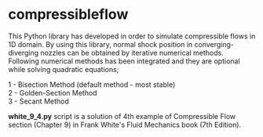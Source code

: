 # compressibleflow
This  Python library has developed in order to simulate compressible flows in 1D domain. By using this library, normal shock position in converging-diverging nozzles can be obtained by iterative numerical methods. Following numerical methods has been integrated and they are optional while solving quadratic equations;

1 - Bisection Method (default method - most stable) <br />
2 - Golden-Section Method <br />
3 - Secant Method <br />

**white_9_4.py** script is a solution of 4th example of Compressible Flow section (Chapter 9) in Frank White's Fluid Mechanics book (7th Edition).
